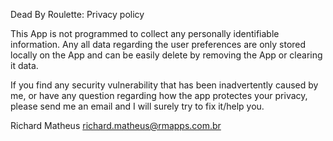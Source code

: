 Dead By Roulette: Privacy policy

This App is not programmed to collect any personally identifiable information. Any all data regarding the user preferences are only stored locally on the App and can be easily delete by removing the App or clearing it data.

If you find any security vulnerability that has been inadvertently caused by me, or have any question regarding how the app protectes your privacy, please send me an email and I will surely try to fix it/help you.

Richard Matheus
richard.matheus@rmapps.com.br
